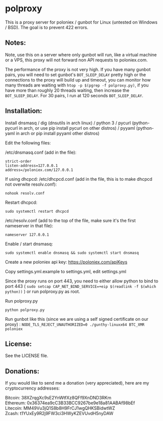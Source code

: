 # polproxy
This is a proxy server for poloniex / gunbot for Linux (untested on Windows / BSD). The goal is to prevent 422 errors.

## Notes:

Note, use this on a server where only gunbot will run, like a virtual machine or a VPS, this proxy will not forward non API requests to poloniex.com.

The performance of the proxy is not very high. If you have many gunbot pairs, you will need to set gunbot's `BOT_SLEEP_DELAY` pretty high or the connections to the proxy will build up and timeout, you can monitor how many threads are waiting with `htop -p $(pgrep -f polproxy.py)`, if you have more than roughly 20 threads waiting, then increase the `BOT_SLEEP_DELAY`. For 30 pairs, I run at 120 seconds `BOT_SLEEP_DELAY`.

## Installation:

Install dnsmasq / dig (dnsutils in arch linux) / python 3 / pycurl (python-pycurl in arch, or use pip install pycurl on other distros) / pyyaml (python-yaml in arch or pip install pyyaml other distros)

Edit the following files:

/etc/dnsmasq.conf (add in the file):

    strict-order
    listen-address=127.0.0.1
    address=/poloniex.com/127.0.0.1

If using dhcpcd:
/etc/dhcpcd.conf (add in the file, this is to make dhcpcd not overwite resolv.conf):

    nohook resolv.conf

Restart dhcpcd:

    sudo systemctl restart dhcpcd

/etc/resolv.conf (add to the top of the file, make sure it's the first nameserver in that file):

    nameserver 127.0.0.1

Enable / start dnsmasq:

    sudo systemctl enable dnsmasq && sudo systemctl start dnsmasq

Create a new poloniex api key: https://poloniex.com/apiKeys

Copy settings.yml.example to settings.yml, edit settings.yml

Since the proxy runs on port 443, you need to either allow python to bind to port 443 ( `sudo setcap CAP_NET_BIND_SERVICE=+eip $(readlink -f $(which python))` ) or run polproxy.py as root.

Run polproxy.py

    python polproxy.py

Run gunbot like this (since we are using a self signed certificate on our proxy) : `NODE_TLS_REJECT_UNAUTHORIZED=0 ./gunthy-linuxx64 BTC_XMR poloniex`

## License:

See the LICENSE file.

## Donations:

If you would like to send me a donation (very appreciated), here are my cryptocurrency addresses:

Bitcoin: 38XZrqgXc9sE2YnWtfXz8QFf9XnDND3RKm  
Ethereum: 0x36374ea9cC3B33BCC9267be9e18a81AABAf98bEf  
Litecoin: MM49Vu3jQ1S8b8H9FrCJ1wgQHKSBidwtWZ  
Zcash: t1YUxEy9R2j9FW3ci3HWyKZEVUvdH5nyDAW
